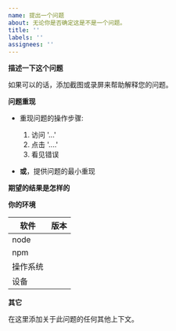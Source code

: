 ```yaml
---
name: 提出一个问题
about: 无论你是否确定这是不是一个问题。
title: ''
labels: ''
assignees: ''
---
```


**描述一下这个问题**

如果可以的话，添加截图或录屏来帮助解释您的问题。

**问题重现**

- 重现问题的操作步骤:

  1. 访问 '...'
  2. 点击 '....'
  3. 看见错误

- **或**，提供问题的最小重现

**期望的结果是怎样的**

**你的环境**

| 软件     | 版本 |
| -------- | ---- |
| node     |
| npm      |
| 操作系统 |
| 设备     |

**其它**

在这里添加关于此问题的任何其他上下文。
